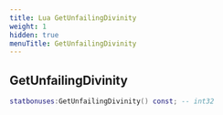 ```yaml
---
title: Lua GetUnfailingDivinity
weight: 1
hidden: true
menuTitle: GetUnfailingDivinity
---
```

## GetUnfailingDivinity
```lua
statbonuses:GetUnfailingDivinity() const; -- int32
```